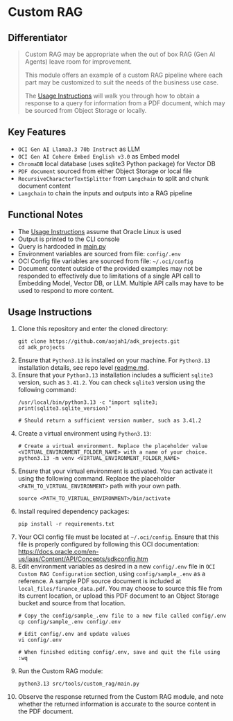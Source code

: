 # Custom RAG

## Differentiator
> Custom RAG may be appropriate when the out of box RAG (Gen AI Agents) leave room for improvement.
> 
> This module offers an example of a custom RAG pipeline where each part may be customized to suit the needs of the business use case.
> 
> The [Usage Instructions](#usage-instructions) will walk you through how to obtain a response to a query for information from a PDF document, which may be sourced from Object Storage or locally.

## Key Features

* `OCI Gen AI Llama3.3 70b Instruct` as LLM
* `OCI Gen AI Cohere Embed English v3.0` as Embed model
* `ChromaDB` local database (uses sqlite3 Python package) for Vector DB
* `PDF document` sourced from either Object Storage or local file
* `RecursiveCharacterTextSplitter` from `Langchain` to split and chunk document content
* `Langchain` to chain the inputs and outputs into a RAG pipeline

## Functional Notes

* The [Usage Instructions](#usage-instructions) assume that Oracle Linux is used
* Output is printed to the CLI console
* Query is hardcoded in [main.py](main.py)
* Environment variables are sourced from file: `config/.env`
* OCI Config file variables are sourced from file: `~/.oci/config`
* Document content outside of the provided examples may not be responded to effectively due to limitations of a single API call to Embedding Model, Vector DB, or LLM. Multiple API calls may have to be used to respond to more content.

## Usage Instructions

1. Clone this repository and enter the cloned directory:
    ```
    git clone https://github.com/aojah1/adk_projects.git
    cd adk_projects
    ```
2. Ensure that `Python3.13` is installed on your machine. For `Python3.13` installation details, see repo level [readme.md](../../../readme.md).
3. Ensure that your `Python3.13` installation includes a sufficient `sqlite3` version, such as `3.41.2`. You can check `sqlite3` version using the following command:
    ```
    /usr/local/bin/python3.13 -c "import sqlite3; print(sqlite3.sqlite_version)"
    
    # Should return a sufficient version number, such as 3.41.2
    ```
4. Create a virtual environment using `Python3.13`:
    ```
    # Create a virtual environment. Replace the placeholder value <VIRTUAL_ENVIRONMENT_FOLDER_NAME> with a name of your choice.
    python3.13 -m venv <VIRTUAL_ENVIRONMENT_FOLDER_NAME>
    ```
5. Ensure that your virtual environment is activated. You can activate it using the following command. Replace the placeholder `<PATH_TO_VIRTUAL_ENVIRONMENT>` path with your own path.
    ```
    source <PATH_TO_VIRTUAL_ENVIRONMENT>/bin/activate
    ```
6. Install required dependency packages:
    ```
    pip install -r requirements.txt
    ```
7. Your OCI config file must be located at `~/.oci/config`. Ensure that this file is properly configured by following this OCI documentation: https://docs.oracle.com/en-us/iaas/Content/API/Concepts/sdkconfig.htm
8. Edit environment variables as desired in a new `config/.env` file in `OCI Custom RAG Configuration` section, using `config/sample_.env` as a reference. A sample PDF source document is included at `local_files/finance_data.pdf`. You may choose to source this file from its current location, or upload this PDF document to an Object Storage bucket and source from that location.
    ```
    # Copy the config/sample_.env file to a new file called config/.env
    cp config/sample_.env config/.env
    
    # Edit config/.env and update values
    vi config/.env
    
    # When finished editing config/.env, save and quit the file using :wq
    ```
9. Run the Custom RAG module:
    ```
    python3.13 src/tools/custom_rag/main.py
    ```
10. Observe the response returned from the Custom RAG module, and note whether the returned information is accurate to the source content in the PDF document.